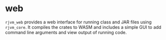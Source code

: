 # web

`rjvm_web` provides a web interface for running class and JAR files using `rjvm_core`. It compiles the crates to WASM and includes a simple GUI to add command line arguments and view output of running code.
